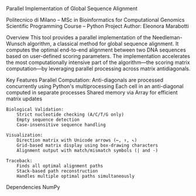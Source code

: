 Parallel Implementation of Global Sequence Alignment

Politecnico di Milano – MSc in Bioinformatics for Computational Genomics
Scientific Programming Course – Python Project
Author: Eleonora Marabotti

Overview
This tool provides a parallel implementation of the Needleman-Wunsch algorithm, a classical method for global sequence alignment. It computes the optimal end-to-end alignment between two DNA sequences based on user-defined scoring parameters.
The implementation accelerates the most computationally intensive part of the algorithm—the scoring matrix computation—by leveraging parallel processing across matrix antidiagonals.

Key Features
    Parallel Computation:
        Anti-diagonals are processed concurrently using Python's multiprocessing
        Each cell in an anti-diagonal computed in separate processes
        Shared memory via Array for efficient matrix updates

    Biological Validation:
        Strict nucleotide checking (A/C/T/G only)
        Empty sequence detection
        Case-insensitive sequence handling

    Visualization:
        Direction matrix with Unicode arrows (←, ↑, ↖)
        Grid-based matrix display using box-drawing characters
        Alignment output with match/mismatch symbols (| and ·)

    Traceback:
        Finds all optimal alignment paths
        Stack-based path reconstruction
        Handles multiple optimal paths simultaneously

Dependencies
    NumPy